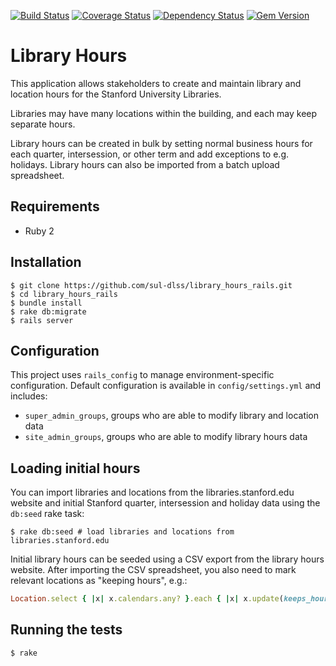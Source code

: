 [![Build Status](https://travis-ci.org/sul-dlss/library_hours_rails.svg?branch=master)](https://travis-ci.org/sul-dlss/library_hours_rails) [![Coverage Status](https://coveralls.io/repos/sul-dlss/library_hours_rails/badge.png)](https://coveralls.io/r/sul-dlss/library_hours_rails) [![Dependency Status](https://gemnasium.com/sul-dlss/library_hours_rails.svg)](https://gemnasium.com/sul-dlss/library_hours_rails) [![Gem Version](https://badge.fury.io/rb/library_hours_rails.svg)](http://badge.fury.io/rb/library_hours_rails)


# Library Hours

This application allows stakeholders to create and maintain library and location hours for the Stanford University Libraries.

Libraries may have many locations within the building, and each may keep separate hours.

Library hours can be created in bulk by setting normal business hours for each quarter, intersession, or other term and add exceptions to e.g. holidays. Library hours can also be imported from a batch upload spreadsheet.

## Requirements

* Ruby 2

## Installation

```
$ git clone https://github.com/sul-dlss/library_hours_rails.git
$ cd library_hours_rails
$ bundle install
$ rake db:migrate
$ rails server
```

## Configuration

This project uses `rails_config` to manage environment-specific configuration. Default configuration is available in `config/settings.yml` and includes:

- `super_admin_groups`, groups who are able to modify library and location data
- `site_admin_groups`, groups who are able to modify library hours data

## Loading initial hours

You can import libraries and locations from the libraries.stanford.edu website and initial Stanford quarter, intersession and holiday data using the `db:seed` rake task:

```
$ rake db:seed # load libraries and locations from libraries.stanford.edu
```

Initial library hours can be seeded using a CSV export from the library hours website. After importing the CSV spreadsheet, you also need to mark relevant locations as "keeping hours", e.g.:

```ruby
Location.select { |x| x.calendars.any? }.each { |x| x.update(keeps_hours: true) }
```

## Running the tests

```
$ rake
```